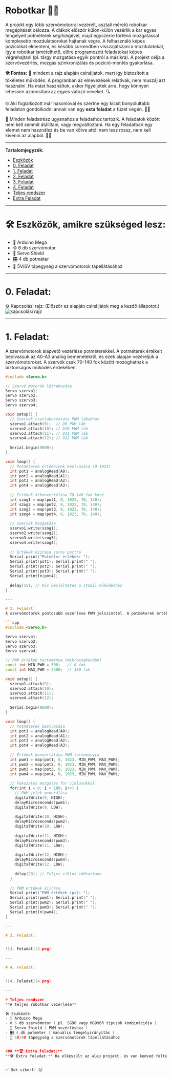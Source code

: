# Robotkar 🤖💪

A projekt egy több szervómotorral vezérelt, asztali méretű robotkar megépítését célozza. A diákok először külön-külön vezérlik a kar egyes tengelyeit potméterek segítségével, majd egyszerre történő mozgatással komplexebb mozdulatsorokat hajtanak végre. A felhasználó képes pozíciókat elmenteni, és később sorrendben visszajátszani a mozdulatokat, így a robotkar ismételhető, előre programozott feladatokat képes végrehajtani (pl. tárgy mozgatása egyik pontról a másikra). A projekt célja a szervóvezérlés, mozgás szinkronizálás és pozíció-mentés gyakorlása.

**🛠️ Fontos:** 📝 mindent a rajz alapján csináljatok, mert így biztosított a tökéletes működés. A progranban az elnevezések relatívak, nem muszáj azt használni. Ha mást használtok, akkor figyeljetek arra, hogy könnyen lehessen azonosítani az egyes vátozó neveket. 🔍

🤓 Aki foglalkozott már hasonlóval és szertne egy kicsit bonyolultabb feladaton gondolkodni annak van egy **exta feladat** a füzet végén. 📖💡

🔗 Minden feladatrész ugyanahoz a feladathoz tartozik. A feladatok között nem kell semmit átállítani, vagy megváltoztani. Ha egy feladatban egy elemet nem használsz és be van kötve attól nem lesz rossz, nem kell kivenni az alapból. 🔄✅

---
**Tartalomjegyzék:**
-   [Eszközök](#️-eszközök-amikre-szükséged-lesz)
-   [0. Feladat](#0-feladat)
-   [1. Feladat](#1-feladat)
-   [2. Feladat](#2-feladat) 
-   [3. Feladat](#3-feladat)
-   [4. Feladat](#4-feladat)
-   [Teljes rendszer](#a-teljes-rendszer-működtetése)
-   [Extra Feladat](#extra-feladat)

---

# 🛠️ Eszközök, amikre szükséged lesz:
- 🧠 Arduino Mega
- ⚙️ 6 db szervómotor
- 🧩 Servo Shield 
- 🎛️ 4 db potméter
- 🔋 5V/6V tápegység a szervómotorok tápellátásához

---

# 0. Feladat:
⚙️ Kapcsolási rajz: (Először ez alapján csináljátok meg a kezdő állapotot.) 
![kapcsolási rajz](bekotes.png)

---

# 1. Feladat:
A szervómotorok alapvető vezérlése potméterekkel. A potméterek értékeit beolvassuk az A0-A3 analóg bemenetekről, és ezek alapján vezéreljük a szervómotorokat. A szervók csak 70-140 fok között mozoghatnak a biztonságos működés érdekében.

```cpp
#include <Servo.h>

// Szervó motorok létrehozása
Servo szervo1;
Servo szervo2;
Servo szervo3;
Servo szervo4;

void setup() {
  // Szervók csatlakoztatása PWM lábakhoz
  szervo1.attach(9);  // D9 PWM láb
  szervo2.attach(10); // D10 PWM láb
  szervo3.attach(11); // D11 PWM láb
  szervo4.attach(12); // D12 PWM láb
  
  Serial.begin(9600);
}

void loop() {
  // Potméterek értékeinek beolvasása (0-1023)
  int pot1 = analogRead(A0);
  int pot2 = analogRead(A1);
  int pot3 = analogRead(A2);
  int pot4 = analogRead(A3);
  
  // Értékek átkonvertálása 70-140 fok közé
  int szog1 = map(pot1, 0, 1023, 70, 140);
  int szog2 = map(pot2, 0, 1023, 70, 140);
  int szog3 = map(pot3, 0, 1023, 70, 140);
  int szog4 = map(pot4, 0, 1023, 70, 140);
  
  // Szervók mozgatása
  szervo1.write(szog1);
  szervo2.write(szog2);
  szervo3.write(szog3);
  szervo4.write(szog4);
  
  // Értékek kiírása soros portra
  Serial.print("Potméter értékek: ");
  Serial.print(pot1); Serial.print(" ");
  Serial.print(pot2); Serial.print(" ");
  Serial.print(pot3); Serial.print(" ");
  Serial.println(pot4);
  
  delay(15); // Kis késleltetés a stabil működéshez
}

---

# 2. Feladat:
A szervómotorok pontosabb vezérlése PWM jelszinttel. A potméterek értékeit most már közvetlenül PWM impulzusszélességre konvertáljuk (500-2500 mikroszekundum), ami pontosabb vezérlést tesz lehetővé. A motorok mozgatása fokozatos, a for ciklusok segítségével.

```cpp
#include <Servo.h>

Servo szervo1;
Servo szervo2;
Servo szervo3;
Servo szervo4;

// PWM értékek tartománya (mikroszekundum)
const int MIN_PWM = 500;   // 0 fok
const int MAX_PWM = 2500;  // 180 fok

void setup() {
  szervo1.attach(9);
  szervo2.attach(10);
  szervo3.attach(11);
  szervo4.attach(12);
  
  Serial.begin(9600);
}

void loop() {
  // Potméterek beolvasása
  int pot1 = analogRead(A0);
  int pot2 = analogRead(A1);
  int pot3 = analogRead(A2);
  int pot4 = analogRead(A3);
  
  // Értékek konvertálása PWM tartományra
  int pwm1 = map(pot1, 0, 1023, MIN_PWM, MAX_PWM);
  int pwm2 = map(pot2, 0, 1023, MIN_PWM, MAX_PWM);
  int pwm3 = map(pot3, 0, 1023, MIN_PWM, MAX_PWM);
  int pwm4 = map(pot4, 0, 1023, MIN_PWM, MAX_PWM);
  
  // Fokozatos mozgatás for ciklusokkal
  for(int i = 0; i < 180; i++) {
    // PWM jelek generálása
    digitalWrite(9, HIGH);
    delayMicroseconds(pwm1);
    digitalWrite(9, LOW);
    
    digitalWrite(10, HIGH);
    delayMicroseconds(pwm2);
    digitalWrite(10, LOW);
    
    digitalWrite(11, HIGH);
    delayMicroseconds(pwm3);
    digitalWrite(11, LOW);
    
    digitalWrite(12, HIGH);
    delayMicroseconds(pwm4);
    digitalWrite(12, LOW);
    
    delay(20); // Teljes ciklus időtartama
  }
  
  // PWM értékek kiírása
  Serial.print("PWM értékek (μs): ");
  Serial.print(pwm1); Serial.print(" ");
  Serial.print(pwm2); Serial.print(" ");
  Serial.print(pwm3); Serial.print(" ");
  Serial.println(pwm4);
}

---

# 3. Feladat:


![3. Feladat](3.png)

---

# 4. Feladat:


![4. Feladat](4.png)

---

# Teljes rendszer
**A teljes robotkar vezérlése** 

🛠️ Eszközök:   
- 🧠 Arduino Mega
- ⚙️ 6 db szervómotor ( pl. SG90 vagy MG996R típusok kombinációja )
- 🧩 Servo Shield ( PWM vezérléshez )
- 🎛️ 4 db potméter ( manuális tengelyirányítás )
- 🔋 5V/6V tápegység a szervómotorok tápellátásához


### **🏆 Extra feladat:**  
**🛠️ Extra feladat:** Ha elkészült az alap projekt, és van kedved feltúrbózni, itt egy gondolkodós kihívás! 🤔


✅ Sok sikert! 😊